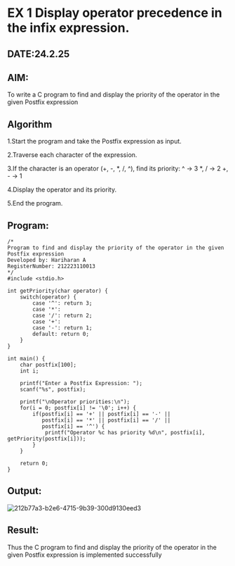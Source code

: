 # EX 1 Display operator precedence in the infix expression.
## DATE:24.2.25
## AIM:
To write a C program to find and display the priority of the operator in the given Postfix expression

## Algorithm
1.Start the program and take the Postfix expression as input.

2.Traverse each character of the expression.

3.If the character is an operator (+, -, *, /, ^), find its priority: ^ → 3 *, / → 2 +, - → 1

4.Display the operator and its priority.

5.End the program.  

## Program:
```
/*
Program to find and display the priority of the operator in the given Postfix expression
Developed by: Hariharan A
RegisterNumber: 212223110013
*/
#include <stdio.h>

int getPriority(char operator) {
    switch(operator) {
        case '^': return 3;
        case '*':
        case '/': return 2;
        case '+':
        case '-': return 1;
        default: return 0;
    }
}

int main() {
    char postfix[100];
    int i;
    
    printf("Enter a Postfix Expression: ");
    scanf("%s", postfix);
    
    printf("\nOperator priorities:\n");
    for(i = 0; postfix[i] != '\0'; i++) {
        if(postfix[i] == '+' || postfix[i] == '-' ||
           postfix[i] == '*' || postfix[i] == '/' ||
           postfix[i] == '^') {
            printf("Operator %c has priority %d\n", postfix[i], getPriority(postfix[i]));
        }
    }
    
    return 0;
}

```

## Output:

![212b77a3-b2e6-4715-9b39-300d9130eed3](https://github.com/user-attachments/assets/478ca7f2-17da-49ac-87d7-8cc29283c95e)


## Result:
Thus the C program to find and display the priority of the operator in the given Postfix expression is implemented successfully
